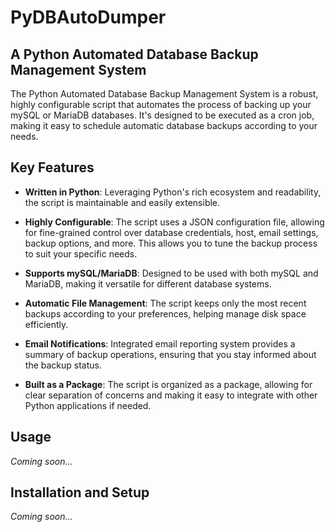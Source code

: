 # PyDBAutoDumper
## A Python Automated Database Backup Management System

The Python Automated Database Backup Management System is a robust, highly configurable script that automates the process of backing up your mySQL or MariaDB databases. It's designed to be executed as a cron job, making it easy to schedule automatic database backups according to your needs.

## Key Features

- **Written in Python**: Leveraging Python's rich ecosystem and readability, the script is maintainable and easily extensible.

- **Highly Configurable**: The script uses a JSON configuration file, allowing for fine-grained control over database credentials, host, email settings, backup options, and more. This allows you to tune the backup process to suit your specific needs.

- **Supports mySQL/MariaDB**: Designed to be used with both mySQL and MariaDB, making it versatile for different database systems.

- **Automatic File Management**: The script keeps only the most recent backups according to your preferences, helping manage disk space efficiently.

- **Email Notifications**: Integrated email reporting system provides a summary of backup operations, ensuring that you stay informed about the backup status.

- **Built as a Package**: The script is organized as a package, allowing for clear separation of concerns and making it easy to integrate with other Python applications if needed.

## Usage

_Coming soon..._

## Installation and Setup

_Coming soon..._
